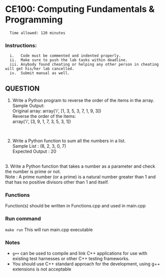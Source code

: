 # CE100: Computing Fundamentals & Programming 

      Time allowed: 120 minutes 

### Instructions:

      i.   Code must be commented and indented properly.
      ii.  Make sure to push the lab tasks within deadline.
      iii. Anybody found cheating or helping any other person in cheating will get his/her lab cancelled.
      iv.  Submit manual as well. 



## QUESTION

1. Write a Python program to reverse the order of the items in the array. <br>
Sample Output:<br>
Original array: array('i', [1, 3, 5, 3, 7, 1, 9, 3])<br>
Reverse the order of the items:<br>
array('i', [3, 9, 1, 7, 3, 5, 3, 1])<br>

<br>


2. Write a Python function to sum all the numbers in a list.<br>
Sample List : (8, 2, 3, 0, 7)<br>
Expected Output : 20<br>


<br>
 3. Write a Python function that takes a number as a parameter and check the number is prime or not. <br>
 Note : A prime number (or a prime) is a natural number greater than 1 and that has no positive divisors other than 1 and itself.<br>

### Functions

Function(s) should be written in Functions.cpp and used in main.cpp


### Run command

`make run`  This will run main.cpp executable 


### Notes

- `g++` can be used to compile and link C++ applications for use with existing test harnesses or other C++ testing frameworks.
- You should use C++ standard approach for the development, using g++ extensions is not acceptable 

